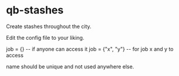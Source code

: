 # qb-stashes
Create stashes throughout the city.

Edit the config file to your liking. 

job = {} -- if anyone can access it
job = {"x", "y"} -- for job x and y to access

name should be unique and not used anywhere else.
